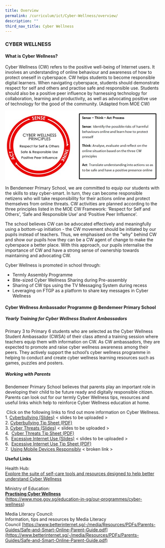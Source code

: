 ```yaml
---
title: Overview
permalink: /curriculum/ict/Cyber-Wellness/overview/
description: ""
third_nav_title: Cyber Wellness
---
```

### CYBER WELLNESS

#### What is Cyber Wellness?

Cyber Wellness (CW) refers to the positive well-being of Internet users. It involves an understanding of online behaviour and awareness of how to protect oneself in cyberspace. CW helps students to become responsible digital learners. When navigating cyberspace, students should demonstrate respect for self and others and practise safe and responsible use. Students should&nbsp;also be a positive peer influence by harnessing technology for collaboration, learning and productivity, as well as advocating positive use of technology for the good of the community. (Adapted from MOE CW)  

![CW1.jpg](/images/CW1.jpg)

In Bendemeer Primary School, we are committed to equip our students with the skills to stay cyber-smart. In turn, they can become responsible netizens who will take responsibility for their actions online and protect themselves from online threats. CW activities are planned according to the three principles listed in the MOE CW Framework: ‘Respect for Self and Others’, ‘Safe and Responsible Use’ and ‘Positive Peer Influence’.  
  
The school believes CW can be advocated effectively and meaningfully using a bottom-up initiation - the CW movement should be initiated by our pupils instead of teachers. Thus, we emphasised on the "why" behind CW and show our pupils how they can be a CW agent of change to make the cyberspace a better place. With this approach, our pupils internalise the importance of CW and have a strong sense of ownership towards maintaining and advocating CW.

Cyber Wellness is promoted in school through:

*   Termly Assembly Programme
*   Bite-sized Cyber Wellness Sharing during Pre-assembly
*   Sharing of CW tips using the TV Messaging System during recess
*   Leveraging on FTGP as a platform to share key messages in Cyber Wellness

#### Cyber Wellness Ambassador Programme @ Bendemeer Primary School

##### Yearly Training for Cyber Wellness Student Ambassadors

Primary 3 to Primary 6 students who are selected as the Cyber Wellness Student Ambassador (CWSA) of their class attend a training session where teachers equip them with information on CW. As CW ambassadors, they are expected to promote and raise cyber wellness awareness among their peers. They actively support the school’s cyber wellness programme in helping to conduct and create cyber wellness learning resources such as games, puzzles and posters.

  

##### Working with Parents  
Bendemeer Primary School believes that parents play an important role in developing their child to be future ready and digitally responsible citizen.&nbsp; Parents can look out for our termly Cyber Wellness tips, resources and useful links which help to reinforce Cyber Wellness education at home. &nbsp;

&nbsp;Click on the following links to find out more information on Cyber Wellness. <br>
 1.&nbsp;[Cyberbullying (Slides)](https://bendemeerpri-moe-edu-sg-admin.cwp.sg/qql/slot/u740/Cyberwellness/Cyber%20Bullying%20Slides_Parents.pptx) &lt; slides to be uploaded &gt;<br>
 2.&nbsp;[Cyberbullying Tip Sheet (PDF)](/files/Cyber%20Bullying%20Tip%20Sheet_Parents.pdf) <br>
 3.&nbsp;[Cyber Threats (Slides)](https://bendemeerpri-moe-edu-sg-admin.cwp.sg/qql/slot/u939/Cyberthreats%20%202017.pptx) &lt; slides to be uploaded &gt;<br>
 4.&nbsp;&nbsp;[Cyber Threats Tip Sheet (PDF)](/files/Cyberthreats%20Tip%20Sheet%202017.pdf)<br>
 5.&nbsp;&nbsp;[Excessive Internet Use (Slides)](https://bendemeerpri-moe-edu-sg-admin.cwp.sg/qql/slot/u740/Cyberwellness/Excessive%20Internet%20Use%20Slides_Parents.pptx) &lt; slides to be uploaded &gt;<br>
 6.&nbsp;&nbsp;[Excessive Internet Use Tip Sheet (PDF)](/files/Excessive%20Internet%20Use%20Tip%20sheet_%20Parents.pdf) <br>
 7.&nbsp;&nbsp;[Using Mobile Devices Responsibly](https://bendemeerpri-moe-edu-sg-admin.cwp.sg/our-people/for-parents/ict-matters/information-on-cyber-wellness/using-mobile-devices-responsibly) &lt; broken link &gt;

  

**Useful Links**

Health Hub:  
[Explore the suite of self-care tools and resources designed to help better understand Cyber Wellness](https://www.healthhub.sg/programmes/186/mindsg/caring-for-ourselves/learning-about-cyber-wellness-youths?utm_source=google&amp;utm_medium=sem&amp;utm_campaign=fy22mh_ao&amp;utm_content=cyber_wellness#home)  
  

Ministry of Education: <br>
**[Practising Cyber Wellness](https://www.moe.gov.sg/education-in-sg/our-programmes/cyber-wellness)** <br>
(https://www.moe.gov.sg/education-in-sg/our-programmes/cyber-wellness)

  
Media Literacy Council: <br>
Information, tips and resources by Media Literacy Council&nbsp;[https://www.betterinternet.sg/-/media/Resources/PDFs/Parents-Guides/Safe-and-Smart-Online-Parent-Guide.pdf](https://www.betterinternet.sg/-/media/Resources/PDFs/Parents-Guides/Safe-and-Smart-Online-Parent-Guide.pdf)